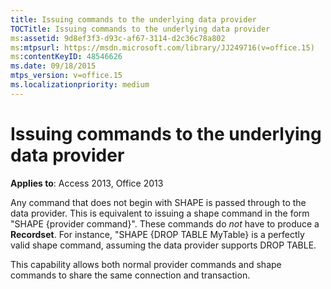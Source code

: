 ```yaml
---
title: Issuing commands to the underlying data provider
TOCTitle: Issuing commands to the underlying data provider
ms:assetid: 9d8ef3f3-d93c-af67-3114-d2c36c78a802
ms:mtpsurl: https://msdn.microsoft.com/library/JJ249716(v=office.15)
ms:contentKeyID: 48546626
ms.date: 09/18/2015
mtps_version: v=office.15
ms.localizationpriority: medium
---
```


# Issuing commands to the underlying data provider

**Applies to**: Access 2013, Office 2013

Any command that does not begin with SHAPE is passed through to the data provider. This is equivalent to issuing a shape command in the form "SHAPE {provider command}". These commands do *not* have to produce a **Recordset**. For instance, "SHAPE {DROP TABLE MyTable} is a perfectly valid shape command, assuming the data provider supports DROP TABLE.

This capability allows both normal provider commands and shape commands to share the same connection and transaction.

